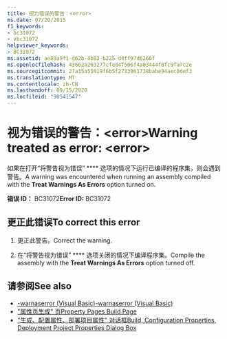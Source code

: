 ```yaml
---
title: 视为错误的警告：<error>
ms.date: 07/20/2015
f1_keywords:
- bc31072
- vbc31072
helpviewer_keywords:
- BC31072
ms.assetid: ae89a9f1-d62b-4b83-b225-d4ff97d6266f
ms.openlocfilehash: 43662a263277cfed4f506f4a03444f8fc9fa7c2e
ms.sourcegitcommit: 27a15a55019f6b5f2733961738babe94aec0def3
ms.translationtype: MT
ms.contentlocale: zh-CN
ms.lasthandoff: 09/15/2020
ms.locfileid: "90541547"
---
```

# <a name="warning-treated-as-error-error"></a><span data-ttu-id="f2a93-102">视为错误的警告：\<error></span><span class="sxs-lookup"><span data-stu-id="f2a93-102">Warning treated as error: \<error></span></span>
<span data-ttu-id="f2a93-103">如果在打开“将警告视为错误” \*\*\*\* 选项的情况下运行已编译的程序集，则会遇到警告。</span><span class="sxs-lookup"><span data-stu-id="f2a93-103">A warning was encountered when running an assembly compiled with the **Treat Warnings As Errors** option turned on.</span></span>  
  
 <span data-ttu-id="f2a93-104">**错误 ID：** BC31072</span><span class="sxs-lookup"><span data-stu-id="f2a93-104">**Error ID:** BC31072</span></span>  
  
## <a name="to-correct-this-error"></a><span data-ttu-id="f2a93-105">更正此错误</span><span class="sxs-lookup"><span data-stu-id="f2a93-105">To correct this error</span></span>  
  
1. <span data-ttu-id="f2a93-106">更正此警告。</span><span class="sxs-lookup"><span data-stu-id="f2a93-106">Correct the warning.</span></span>  
  
2. <span data-ttu-id="f2a93-107">在“将警告视为错误” \*\*\*\* 选项关闭的情况下编译程序集。</span><span class="sxs-lookup"><span data-stu-id="f2a93-107">Compile the assembly with the **Treat Warnings As Errors** option turned off.</span></span>  
  
## <a name="see-also"></a><span data-ttu-id="f2a93-108">请参阅</span><span class="sxs-lookup"><span data-stu-id="f2a93-108">See also</span></span>

- [<span data-ttu-id="f2a93-109">-warnaserror (Visual Basic)</span><span class="sxs-lookup"><span data-stu-id="f2a93-109">-warnaserror (Visual Basic)</span></span>](../reference/command-line-compiler/warnaserror.md)
- <span data-ttu-id="f2a93-110">["属性页生成" 页](/previous-versions/visualstudio/visual-studio-2010/zxbs6ywz(v=vs.100))</span><span class="sxs-lookup"><span data-stu-id="f2a93-110">[Property Pages Build Page](/previous-versions/visualstudio/visual-studio-2010/zxbs6ywz(v=vs.100))</span></span>
- <span data-ttu-id="f2a93-111">["生成、配置属性、部署项目属性" 对话框](/previous-versions/visualstudio/visual-studio-2010/1befw7hy(v=vs.100))</span><span class="sxs-lookup"><span data-stu-id="f2a93-111">[Build, Configuration Properties, Deployment Project Properties Dialog Box](/previous-versions/visualstudio/visual-studio-2010/1befw7hy(v=vs.100))</span></span>
